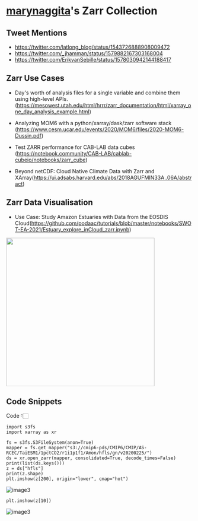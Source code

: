 # [marynaggita](https://github.com/marynaggita/)'s Zarr Collection

## Tweet Mentions

- https://twitter.com/latlong_blog/status/1543726888908009472
- https://twitter.com/_jhamman/status/1579882167303168004
- https://twitter.com/ErikvanSebille/status/1578030942144188417

## Zarr Use Cases
- Day's worth of analysis files for a single variable and combine them using high-level APIs.(https://mesowest.utah.edu/html/hrrr/zarr_documentation/html/xarray_one_day_analysis_example.html)

- Analyzing MOM6 with a python/xarray/dask/zarr software stack (https://www.cesm.ucar.edu/events/2020/MOM6/files/2020-MOM6-Dussin.pdf)

- Test ZARR performance for CAB-LAB data cubes (https://notebook.community/CAB-LAB/cablab-cubeio/notebooks/zarr_cube)

- Beyond netCDF: Cloud Native Climate Data with Zarr and XArray(https://ui.adsabs.harvard.edu/abs/2018AGUFMIN33A..06A/abstract)

## Zarr Data Visualisation
- Use Case: Study Amazon Estuaries with Data from the EOSDIS Cloud(https://github.com/podaac/tutorials/blob/master/notebooks/SWOT-EA-2021/Estuary_explore_inCloud_zarr.ipynb)

<img src="https://github.com/marynaggita/beautiful-zarr/blob/marynaggita/_data/marynaggita/Screenshots/data1.PNG" width="400" height="400" display="block" margin= "0 auto">


## Code Snippets


Code 👇🏻

```
import s3fs
import xarray as xr

fs = s3fs.S3FileSystem(anon=True)
mapper = fs.get_mapper("s3://cmip6-pds/CMIP6/CMIP/AS-RCEC/TaiESM1/1pctCO2/r1i1p1f1/Amon/hfls/gn/v20200225/")
ds = xr.open_zarr(mapper, consolidated=True, decode_times=False)
print(list(ds.keys()))
z = ds["hfls"]
print(z.shape)
plt.imshow(z[200], origin="lower", cmap="hot")
```
![image3](https://github.com/marynaggita/beautiful-zarr/blob/marynaggita/_data/marynaggita/Screenshots/data6.PNG)

```
plt.imshow(z[10])
```
![image3](https://github.com/marynaggita/beautiful-zarr/blob/marynaggita/_data/marynaggita/Screenshots/data7.png)




